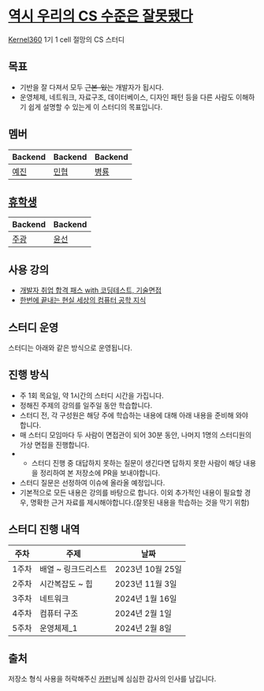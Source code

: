 # [역시 우리의 CS 수준은 잘못됐다](https://www.youtube.com/watch?v=dQw4w9WgXcQ)
[Kernel360](https://github.com/Kernel360) 1기 1 cell 절망의 CS 스터디

## 목표
- 기반을 잘 다져서 모두 ~~근본-있는~~ 개발자가 됩시다.  
- 운영체제, 네트워크, 자료구조, 데이터베이스, 디자인 패턴 등을 다른 사람도 이해하기 쉽게 설명할 수 있는게 이 스터디의 목표입니다.

## 멤버
|Backend|Backend|Backend|
|---|---|---|
|[예진](https://github.com/yejincode)|[민협](https://github.com/GBGreenBravo)|[병룡](https://github.com/fingersdanny)|

## [휴학생](https://www.youtube.com/watch?v=UDFSRrjL-qg&si=zyeEKHq3yVgJhJrN)
|Backend|Backend|
|---|---|
|[주광](https://github.com/Hju95)|[윤선](https://github.com/yoonseon12)|

## 사용 강의
* [개발자 취업 합격 패스 with 코딩테스트, 기술면접](https://fastcampus.co.kr/dev_online_devjob)
* [한번에 끝내는 현실 세상의 컴퓨터 공학 지식](https://fastcampus.co.kr/dev_online_newcomputer)

## 스터디 운영

스터디는 아래와 같은 방식으로 운영됩니다.

## 진행 방식

- 주 1회 목요일, 약 1시간의 스터디 시간을 가집니다.
- 정해진 주제의 강의를 일주일 동안 학습합니다.
- 스터디 전, 각 구성원은 해당 주에 학습하는 내용에 대해 아래 내용을 준비해 와야 합니다.
- 매 스터디 모임마다 두 사람이 면접관이 되어 30분 동안, 나머지 1명의 스터디원의 가상 면접을 진행합니다.
- - 스터디 진행 중 대답하지 못하는 질문이 생긴다면 답하지 못한 사람이 해당 내용을 정리하여 본 저장소에 PR을 보내야합니다.
- 스터디 질문은 선정하여 이슈에 올라올 예정입니다.
- 기본적으로 모든 내용은 강의를 바탕으로 합니다. 이외 추가적인 내용이 필요할 경우, 명확한 근거 자료를 제시해야합니다.(잘못된 내용을 학습하는 것을 막기 위함)

## 스터디 진행 내역
| 주차 | 주제| 날짜|
|---|---------------|--------------|
|1주차| 배열 ~ 링크드리스트| 2023년 10월 25일 |
|2주차| 시간복잡도 ~ 힙 |2023년 11월 3일 |
|3주차| 네트워크 | 2024년 1월 16일 |
|4주차| 컴퓨터 구조 | 2024년 2월 1일 |
|5주차| 운영체제_1 | 2024년 2월 8일 |

## 출처
저장소 형식 사용을 허락해주신 [카펀](https://github.com/kchung1995)님께 심심한 감사의 인사를 남깁니다.
